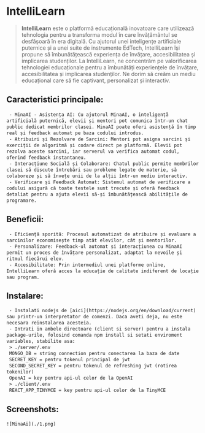 # IntelliLearn
> **IntelliLearn** este o platformă educațională inovatoare care utilizează tehnologia pentru a transforma modul în care învățământul se desfășoară în era digitală. Cu ajutorul unei inteligențe artificiale puternice și a unei suite de instrumente EdTech, IntelliLearn își propune să îmbunătățească experiența de învățare, accesibilitatea și implicarea studenților.
> La IntelliLearn, ne concentrăm pe valorificarea tehnologiei educaționale pentru a îmbunătăți experiențele de învățare, accesibilitatea și implicarea studenților. Ne dorim să creăm un mediu educațional care să fie captivant, personalizat și interactiv.
## Caracteristici principale:

     - MinaAI - Asistența AI: Cu ajutorul MinaAI, o inteligență artificială puternică, elevii și mentori pot comunica într-un chat public dedicat membrilor clasei. MinaAI poate oferi asistență în timp real și feedback automat pe baza codului introdus.
     - Atribuiri și Rezolvare de Sarcini: Mentori pot asigna sarcini și exerciții de algoritmă și codare direct pe platformă. Elevii pot rezolva aceste sarcini, iar serverul va verifica automat codul, oferind feedback instantaneu.
     - Interacțiune Socială și Colaborare: Chatul public permite membrilor clasei să discute întrebări sau probleme legate de materie, să colaboreze și să învețe unii de la alții într-un mediu interactiv.
     - Verificare și Feedback Automat: Sistemul automat de verificare a codului asigură că toate testele sunt trecute și oferă feedback detaliat pentru a ajuta elevii să-și îmbunătățească abilitățile de programare.
    
 ## Beneficii:
     - Eficiență sporită: Procesul automatizat de atribuire și evaluare a sarcinilor economisește timp atât elevilor, cât și mentorilor.
     - Personalizare: Feedback-ul automat și interacțiunea cu MinaAI permit un proces de învățare personalizat, adaptat la nevoile și ritmul fiecărui elev.
     - Accesibilitate: Prin intermediul unei platforme online, IntelliLearn oferă acces la educație de calitate indiferent de locație sau program.
## Instalare:
     - Instalati nodejs de [aici](https://nodejs.org/en/download/current) sau printr-un interpretator de comenzi. Daca aveti deja, nu este necesara reinstalarea acesteia.
     - Intrati in ambele directoare (client si server) pentru a instala package-urile, folosind comanda npm install si setati enviroment variables, stabilite asa:
     > ./server/.env
     MONGO_DB = string connection pentru conectarea la baza de date
     SECRET_KEY = pentru tokenul principal de jwt
     SECOND_SECRET_KEY = pentru tokenul de refreshing jwt (rotirea tokenilor)
     OpenAI = key pentru api-ul celor de la OpenAI
     > ./client/.env
     REACT_APP_TINYMCE = key pentru api-ul celor de la TinyMCE
 ## Screenshots:
 	![MinaAi](./1.png)

